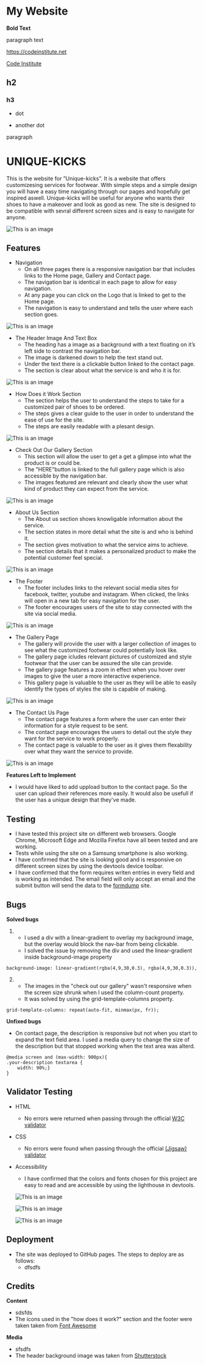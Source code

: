 # My Website

**Bold Text**

paragraph text

https://codeinstitute.net

[Code Institute](https://codeinstitute.net)

## h2

### h3

- dot

- another dot


paragraph

# UNIQUE-KICKS

This is the website for ”Unique-kicks”. It is a website that offers customizesing services for footwear.
With simple steps and a simple design you will have a easy time navigating through our pages and hopefully get inspired aswell.
Unique-kicks will be useful for anyone who wants their shoes to have a makeover and look as good as new.
The site is designed to be compatible with sevral different screen sizes and is easy to navigate for anyone.

![This is an image](assets/images/readme_images/amiresponsive_site_result.png)

## Features
- Navigation
    - On all three pages there is a responsive navigation bar that includes links to the Home page, Gallery and Contact page.
    - The navigation bar is identical in each page to allow for easy navigation.
    - At any page you can click on the Logo that is linked to get to the Home page.
    - The navigation is easy to understand and tells the user where each section goes.

![This is an image](assets/images/readme_images/nav.png)


- The Header Image And Text Box
    - The heading has a image as a background with a text floating on it’s left side to contrast the navigation bar.
    - The image is darkened down to help the text stand out.
    -  Under the text there is a clickable button linked to the contact page.
    - The section is clear about what the service is and who it is for.

![This is an image](assets/images/readme_images/text_box.png)

- How Does it Work Section
    - The section helps the user to understand the steps to take for a customized pair of shoes to be ordered.
    - The steps gives a clear guide to the user in order to understand the ease of use for the site.
    - The steps are easily readable with a plesant design.

![This is an image](assets/images/readme_images/how_does_it_work.png)

- Check Out Our Gallery Section
    - This section will allow the user to get a get a glimpse into what the product is or could be.
    - The "HERE"button is linked to the full gallery page which is also accessible by the navigation bar.
    - The images featured are relevant and clearly show the user what kind of product they can expect from the service.

![This is an image](assets/images/readme_images/check_out_our_gallery.png)

- About Us Section
    - The About us section shows knowligable information about the service.
    - The section states in more detail what the site is and who is behind it.
    - The section gives motivation to what the service aims to achieve.
    - The section details that it makes a personalized product to make the potential customer feel special.

![This is an image](assets/images/readme_images/about_us.png)

- The Footer
    - The footer includes links to the relevant social media sites for facebook, twitter, youtube and instagram. When clicked, the links will open in a new tab for easy navigation for the user.
    - The footer encourages users of the site to stay connected with the site via social media.

![This is an image](assets/images/readme_images/footer.png)

- The Gallery Page
    - The gallery will provide the user with a larger collection of images to see what the customized footwear could potentially look like.
    - The gallery page icludes relevant pictures of customized and style footwear that the user can be assured the site can provide.
    - The gallery page features a zoom in effect when you hover over images to give the user a more interactive experience.
    - This gallery page is valuable to the user as they will be able to easily identify the types of styles the site is capable of making.


![This is an image](assets/images/readme_images/full_gallery_page.png)


- The Contact Us Page
    - The contact page features a form where the user can enter their information for a style request to be sent.
    - The contact page encourages the users to detail out the style they want for the service to work properly.
    - The contact page is valuable to the user as it gives them flexability over what they want the service to provide.

![This is an image](assets/images/readme_images/contact_page.png)

**Features Left to Implement**
- I would have liked to add uppload button to the contact page. So the user can upload their references more easily. It would also be usefull if the user has a unique design that they've made.

## Testing

- I have tested this project site on different web browsers. Google Chrome, Microsoft Edge and Mozilla Firefox have all been tested and are working.
- Tests while using the site on a Samsung smartphone is also working.
- I have confirmed that the site is looking good and is responsive on different screen sizes by using the devtools device toolbar.
- I have confirmed that the form requires writen entries in every field and is working as intended. The email field will only accept an email and the submit button will send the data to the [formdump](https://formdump.codeinstitute.net/) site.

## Bugs
**Solved bugs**
 1. - I used a div with a linear-gradient to overlay my background image, but the overlay would block the nav-bar from being clickable.
    - I solved the issue by removing the div and used the linear-gradient inside background-image property
 ```
 background-image: linear-gradient(rgba(4,9,30,0.3), rgba(4,9,30,0.3)),
 ```
 2. - The images in the "check out our gallery" wasn't responsive when the screen size shrunk when I used the column-count property.
    - It was solved by using the grid-template-columns property.
 ```
grid-template-columns: repeat(auto-fit, minmax(px, fr));
 ```

**Unfixed bugs**
- On contact page, the description is responsive but not when you start to expand the text field area. I used a media query to change the size of the description but that stopped working when the text area was alterd. 
```
@media screen and (max-width: 900px){
.your-description textarea {
    width: 90%;}
}
```

## Validator Testing

- HTML
    - No errors were returned when passing through the official [W3C validator](https://validator.w3.org/nu/?doc=https%3A%2F%2Fcarl-tallman-95.github.io%2FUnique-kicks%2F)
- CSS
    - No errors were found when passing through the official [(Jigsaw) validator](https://jigsaw.w3.org/css-validator/validator?uri=https%3A%2F%2Fcarl-tallman-95.github.io%2FUnique-kicks%2F&profile=css3svg&usermedium=all&warning=1&vextwarning=&lang=sv)

- Accessibility
    - I have confirmed that the colors and fonts chosen for this project are easy to read and are accessible by using the lighthouse in devtools.

    ![This is an image](assets/images/readme_images/lighthouse.png)

    ![This is an image](assets/images/readme_images/lighthouse_gallery_page.png)

    ![This is an image](assets/images/readme_images/lighthouse_contact_page.png)

## Deployment

- The site was deployed to GitHub pages. The steps to deploy are as follows:
    - dfsdfs

## Credits
**Content**
- sdsfds
- The icons used in the "how does it work?" section and the footer were taken taken from [Font Awesome](https://fontawesome.com/)

**Media**
- sfsdfs
- The header background image was taken from [Shutterstock](https://www.shutterstock.com/)